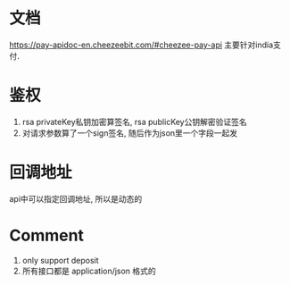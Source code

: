 文档
=============
https://pay-apidoc-en.cheezeebit.com/#cheezee-pay-api
主要针对india支付.

鉴权
==============
1. rsa privateKey私钥加密算签名, rsa publicKey公钥解密验证签名
2. 对请求参数算了一个sign签名, 随后作为json里一个字段一起发

回调地址
==============
api中可以指定回调地址, 所以是动态的


Comment
===============
1. only support deposit
2. 所有接口都是 application/json 格式的
